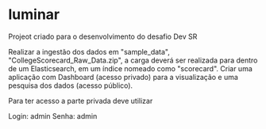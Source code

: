 # luminar

Projeot criado para o desenvolvimento do desafio Dev SR

Realizar a ingestão dos dados em "sample_data", "CollegeScorecard_Raw_Data.zip", a carga deverá ser realizada para dentro de um Elasticsearch, em um índice nomeado como "scorecard". Criar uma aplicação com Dashboard (acesso privado) para a visualização e uma pesquisa dos dados (acesso público).

Para ter acesso a parte privada deve utilizar

Login: admin
Senha: admin